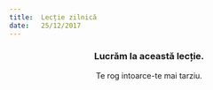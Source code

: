 ```yaml
---
title:  Lecție zilnică
date:   25/12/2017
---
```


### <center>Lucrăm la această lecție.</center>
<center>Te rog intoarce-te mai tarziu.</center>
